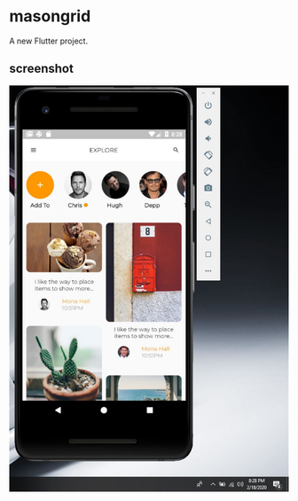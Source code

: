 # masongrid

A new Flutter project.

## screenshot

![home_page](https://github.com/Davies-K/flutter-masonry-grid/blob/master/screenshots/home.JPG)
